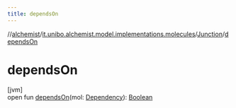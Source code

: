 ```yaml
---
title: dependsOn
---
```

//[alchemist](../../../index.html)/[it.unibo.alchemist.model.implementations.molecules](../index.html)/[Junction](index.html)/[dependsOn](depends-on.html)



# dependsOn



[jvm]\
open fun [dependsOn](depends-on.html)(mol: [Dependency](../../it.unibo.alchemist.model.interfaces/-dependency/index.html)): [Boolean](https://kotlinlang.org/api/latest/jvm/stdlib/kotlin/-boolean/index.html)




